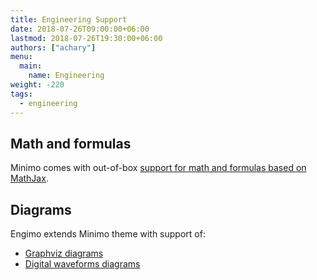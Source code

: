 ```yaml
---
title: Engineering Support
date: 2018-07-26T09:00:00+06:00
lastmod: 2018-07-26T19:30:00+06:00
authors: ["achary"]
menu: 
  main:
    name: Engineering
weight: -220
tags:
  - engineering
---
```


## Math and formulas

Minimo comes with out-of-box [support for math and formulas based on MathJax](/docs/mathjax-support/).

## Diagrams

Engimo extends Minimo theme with support of:

- [Graphviz diagrams](/docs/graphviz)
- [Digital waveforms diagrams](/docs/waveforms)
